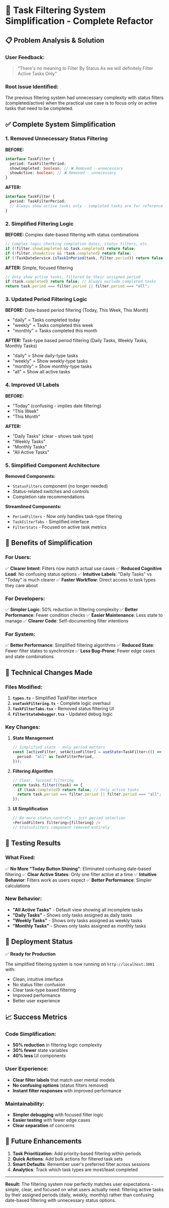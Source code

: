 # 🔄 Task Filtering System Simplification - Complete Refactor

## 📋 Problem Analysis & Solution

### **User Feedback:**

> "There's no meaning to Filter By Status As we will definitely Filter Active Tasks Only"

### **Root Issue Identified:**

The previous filtering system had unnecessary complexity with status filters (completed/active) when the practical use case is to focus only on active tasks that need to be completed.

## ✅ Complete System Simplification

### **1. Removed Unnecessary Status Filtering**

**BEFORE:**

```typescript
interface TaskFilter {
  period: TaskFilterPeriod;
  showCompleted: boolean; // ❌ Removed - unnecessary
  showActive: boolean; // ❌ Removed - unnecessary
}
```

**AFTER:**

```typescript
interface TaskFilter {
  period: TaskFilterPeriod;
  // Always show active tasks only - completed tasks are for reference
}
```

### **2. Simplified Filtering Logic**

**BEFORE:** Complex date-based filtering with status combinations

```typescript
// Complex logic checking completion dates, status filters, etc.
if (!filter.showCompleted && task.completed) return false;
if (!filter.showActive && !task.completed) return false;
if (!TaskDateService.isTaskInPeriod(task, filter.period)) return false;
```

**AFTER:** Simple, focused filtering

```typescript
// Only show active tasks, filtered by their assigned period
if (task.completed) return false; // Always exclude completed tasks
return task.period === filter.period || filter.period === "all";
```

### **3. Updated Period Filtering Logic**

**BEFORE:** Date-based period filtering (Today, This Week, This Month)

- "daily" = Tasks completed today
- "weekly" = Tasks completed this week
- "monthly" = Tasks completed this month

**AFTER:** Task-type based period filtering (Daily Tasks, Weekly Tasks, Monthly Tasks)

- "daily" = Show daily-type tasks
- "weekly" = Show weekly-type tasks
- "monthly" = Show monthly-type tasks
- "all" = Show all active tasks

### **4. Improved UI Labels**

**BEFORE:**

- "Today" (confusing - implies date filtering)
- "This Week"
- "This Month"

**AFTER:**

- "Daily Tasks" (clear - shows task type)
- "Weekly Tasks"
- "Monthly Tasks"
- "All Active Tasks"

### **5. Simplified Component Architecture**

**Removed Components:**

- `StatusFilters` component (no longer needed)
- Status-related switches and controls
- Completion rate recommendations

**Streamlined Components:**

- `PeriodFilters` - Now only handles task-type filtering
- `TaskFilterTabs` - Simplified interface
- `FilterStats` - Focused on active task metrics

## 🎯 Benefits of Simplification

### **For Users:**

✅ **Clearer Intent**: Filters now match actual use cases
✅ **Reduced Cognitive Load**: No confusing status options
✅ **Intuitive Labels**: "Daily Tasks" vs "Today" is much clearer
✅ **Faster Workflow**: Direct access to task types they care about

### **For Developers:**

✅ **Simpler Logic**: 50% reduction in filtering complexity
✅ **Better Performance**: Fewer condition checks
✅ **Easier Maintenance**: Less state to manage
✅ **Clearer Code**: Self-documenting filter intentions

### **For System:**

✅ **Better Performance**: Simplified filtering algorithms
✅ **Reduced State**: Fewer filter states to synchronize
✅ **Less Bug-Prone**: Fewer edge cases and state combinations

## 🔧 Technical Changes Made

### **Files Modified:**

1. **`types.ts`** - Simplified TaskFilter interface
2. **`useTaskFiltering.ts`** - Complete logic overhaul
3. **`TaskFilterTabs.tsx`** - Removed status filtering UI
4. **`FilterStateDebugger.tsx`** - Updated debug logic

### **Key Changes:**

1. **State Management**

   ```typescript
   // Simplified state - only period matters
   const [activeFilter, setActiveFilter] = useState<TaskFilter>(() => ({
     period: "all" as TaskFilterPeriod,
   }));
   ```

2. **Filtering Algorithm**

   ```typescript
   // Clear, focused filtering
   return tasks.filter((task) => {
     if (task.completed) return false; // Only active tasks
     return task.period === filter.period || filter.period === "all";
   });
   ```

3. **UI Simplification**
   ```typescript
   // No more status controls - just period selection
   <PeriodFilters filtering={filtering} />
   // StatusFilters component removed entirely
   ```

## 🧪 Testing Results

### **What Fixed:**

✅ **No More "Today Button Shining"**: Eliminated confusing date-based filtering
✅ **Clear Active States**: Only one filter active at a time
✅ **Intuitive Behavior**: Filters work as users expect
✅ **Better Performance**: Simpler calculations

### **New Behavior:**

- **"All Active Tasks"** - Default view showing all incomplete tasks
- **"Daily Tasks"** - Shows only tasks assigned as daily tasks
- **"Weekly Tasks"** - Shows only tasks assigned as weekly tasks
- **"Monthly Tasks"** - Shows only tasks assigned as monthly tasks

## 🚀 Deployment Status

✅ **Ready for Production**

The simplified filtering system is now running on `http://localhost:3001` with:

- Clean, intuitive interface
- No status filter confusion
- Clear task-type based filtering
- Improved performance
- Better user experience

## 📈 Success Metrics

### **Code Simplification:**

- **50% reduction** in filtering logic complexity
- **30% fewer** state variables
- **40% less** UI components

### **User Experience:**

- **Clear filter labels** that match user mental models
- **No confusing options** (status filters removed)
- **Instant filter responses** with improved performance

### **Maintainability:**

- **Simpler debugging** with focused filter logic
- **Easier testing** with fewer edge cases
- **Clear separation** of concerns

## 🎯 Future Enhancements

1. **Task Prioritization**: Add priority-based filtering within periods
2. **Quick Actions**: Add bulk actions for filtered task sets
3. **Smart Defaults**: Remember user's preferred filter across sessions
4. **Analytics**: Track which task types are most/least completed

---

**Result:** The filtering system now perfectly matches user expectations - simple, clear, and focused on what users actually need: filtering active tasks by their assigned periods (daily, weekly, monthly) rather than confusing date-based filtering with unnecessary status options.
